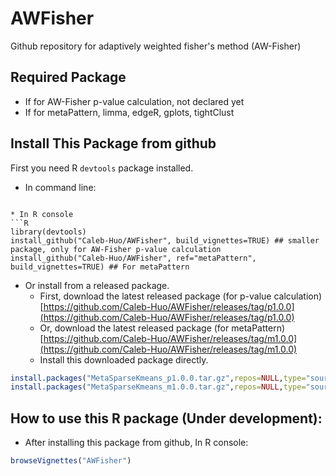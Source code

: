 # AWFisher
Github repository for adaptively weighted fisher's method (AW-Fisher)


## Required Package
* If for AW-Fisher p-value calculation, not declared yet
* If for metaPattern, limma, edgeR, gplots, tightClust

## Install This Package from github
First you need R `devtools` package installed.
* In command line:
```

* In R console
```R
library(devtools)
install_github("Caleb-Huo/AWFisher", build_vignettes=TRUE) ## smaller package, only for AW-Fisher p-value calculation
install_github("Caleb-Huo/AWFisher", ref="metaPattern", build_vignettes=TRUE) ## For metaPattern
```


* Or install from a released package.
    - First, download the latest released package (for p-value calculation)
[https://github.com/Caleb-Huo/AWFisher/releases/tag/p1.0.0](https://github.com/Caleb-Huo/AWFisher/releases/tag/p1.0.0)
    - Or, download the latest released package (for metaPattern)
[https://github.com/Caleb-Huo/AWFisher/releases/tag/m1.0.0](https://github.com/Caleb-Huo/AWFisher/releases/tag/m1.0.0)
    - Install this downloaded package directly.
```R
install.packages("MetaSparseKmeans_p1.0.0.tar.gz",repos=NULL,type="source") ## smaller package, only for AW-Fisher p-value calculation
install.packages("MetaSparseKmeans_m1.0.0.tar.gz",repos=NULL,type="source")  ## For metaPattern
```

## How to use this R package (Under development):

* After installing this package from github, In R console:
```R
browseVignettes("AWFisher")
```